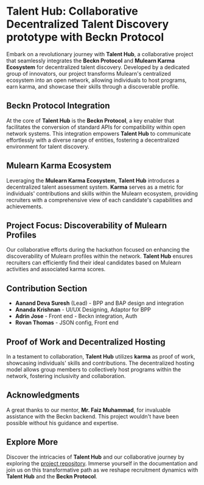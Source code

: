 # Talent Hub: Collaborative Decentralized Talent Discovery prototype with Beckn Protocol

Embark on a revolutionary journey with **Talent Hub**, a collaborative project that seamlessly integrates the **Beckn Protocol** and **Mulearn Karma Ecosystem** for decentralized talent discovery. Developed by a dedicated group of innovators, our project transforms Mulearn's centralized ecosystem into an open network, allowing individuals to host programs, earn karma, and showcase their skills through a discoverable profile.

## Beckn Protocol Integration

At the core of **Talent Hub** is the **Beckn Protocol**, a key enabler that facilitates the conversion of standard APIs for compatibility within open network systems. This integration empowers **Talent Hub** to communicate effortlessly with a diverse range of entities, fostering a decentralized environment for talent discovery.

## Mulearn Karma Ecosystem

Leveraging the **Mulearn Karma Ecosystem**, **Talent Hub** introduces a decentralized talent assessment system. **Karma** serves as a metric for individuals' contributions and skills within the Mulearn ecosystem, providing recruiters with a comprehensive view of each candidate's capabilities and achievements.

## Project Focus: Discoverability of Mulearn Profiles

Our collaborative efforts during the hackathon focused on enhancing the discoverability of Mulearn profiles within the network. **Talent Hub** ensures recruiters can efficiently find their ideal candidates based on Mulearn activities and associated karma scores.

## Contribution Section

- **Aanand Deva Suresh** (Lead) - BPP and BAP design and integration
- **Ananda Krishnan** - UI/UX Designing, Adaptor for BPP
- **Adrin Jose** - Front end - Beckn integration, Auth
- **Rovan Thomas** - JSON config, Front end 

## Proof of Work and Decentralized Hosting

In a testament to collaboration, **Talent Hub** utilizes **karma** as proof of work, showcasing individuals' skills and contributions. The decentralized hosting model allows group members to collectively host programs within the network, fostering inclusivity and collaboration.

## Acknowledgments

A great thanks to our mentor, **Mr. Faiz Muhammad**, for invaluable assistance with the Beckn backend. This project wouldn't have been possible without his guidance and expertise.

## Explore More

Discover the intricacies of **Talent Hub** and our collaborative journey by exploring the [project repository](https://github.com/Top-100-Coders/knv2). Immerse yourself in the documentation and join us on this transformative path as we reshape recruitment dynamics with **Talent Hub** and the **Beckn Protocol**.
